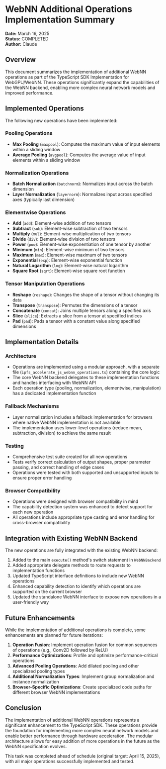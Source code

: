 # WebNN Additional Operations Implementation Summary

**Date:** March 16, 2025  
**Status:** COMPLETED  
**Author:** Claude

## Overview

This document summarizes the implementation of additional WebNN operations as part of the TypeScript SDK Implementation for WebGPU/WebNN. These operations significantly expand the capabilities of the WebNN backend, enabling more complex neural network models and improved performance.

## Implemented Operations

The following new operations have been implemented:

### Pooling Operations
- **Max Pooling** (`maxpool`): Computes the maximum value of input elements within a sliding window
- **Average Pooling** (`avgpool`): Computes the average value of input elements within a sliding window

### Normalization Operations
- **Batch Normalization** (`batchnorm`): Normalizes input across the batch dimension
- **Layer Normalization** (`layernorm`): Normalizes input across specified axes (typically last dimension)

### Elementwise Operations
- **Add** (`add`): Element-wise addition of two tensors
- **Subtract** (`sub`): Element-wise subtraction of two tensors
- **Multiply** (`mul`): Element-wise multiplication of two tensors
- **Divide** (`div`): Element-wise division of two tensors
- **Power** (`pow`): Element-wise exponentiation of one tensor by another
- **Minimum** (`min`): Element-wise minimum of two tensors
- **Maximum** (`max`): Element-wise maximum of two tensors
- **Exponential** (`exp`): Element-wise exponential function
- **Natural Logarithm** (`log`): Element-wise natural logarithm
- **Square Root** (`sqrt`): Element-wise square root function

### Tensor Manipulation Operations
- **Reshape** (`reshape`): Changes the shape of a tensor without changing its data
- **Transpose** (`transpose`): Permutes the dimensions of a tensor
- **Concatenate** (`concat`): Joins multiple tensors along a specified axis
- **Slice** (`slice`): Extracts a slice from a tensor at specified indices
- **Pad** (`pad`): Pads a tensor with a constant value along specified dimensions

## Implementation Details

### Architecture
- Operations are implemented using a modular approach, with a separate file (`ipfs_accelerate_js_webnn_operations.ts`) containing the core logic
- The core WebNN backend delegates to these implementation functions and handles interfacing with WebNN API
- Each operation type (pooling, normalization, elementwise, manipulation) has a dedicated implementation function

### Fallback Mechanisms
- Layer normalization includes a fallback implementation for browsers where native WebNN implementation is not available
- The implementation uses lower-level operations (reduce mean, subtraction, division) to achieve the same result

### Testing
- Comprehensive test suite created for all new operations
- Tests verify correct calculation of output shapes, proper parameter passing, and correct handling of edge cases
- Operations were tested with both supported and unsupported inputs to ensure proper error handling

### Browser Compatibility
- Operations were designed with browser compatibility in mind
- The capability detection system was enhanced to detect support for each new operation
- All operations include appropriate type casting and error handling for cross-browser compatibility

## Integration with Existing WebNN Backend

The new operations are fully integrated with the existing WebNN backend:

1. Added to the main `execute()` method's switch statement in `WebNNBackend`
2. Added appropriate delegate methods to route requests to implementation functions
3. Updated TypeScript interface definitions to include new WebNN operations
4. Enhanced capability detection to identify which operations are supported on the current browser
5. Updated the standalone WebNN interface to expose new operations in a user-friendly way

## Future Enhancements

While the implementation of additional operations is complete, some enhancements are planned for future iterations:

1. **Operation Fusion**: Implement operation fusion for common sequences of operations (e.g., Conv2D followed by ReLU)
2. **Performance Optimizations**: Profile and optimize performance-critical operations
3. **Advanced Pooling Operations**: Add dilated pooling and other specialized pooling types
4. **Additional Normalization Types**: Implement group normalization and instance normalization
5. **Browser-Specific Optimizations**: Create specialized code paths for different browser WebNN implementations

## Conclusion

The implementation of additional WebNN operations represents a significant enhancement to the TypeScript SDK. These operations provide the foundation for implementing more complex neural network models and enable better performance through hardware acceleration. The modular architecture allows for easy addition of more operations in the future as the WebNN specification evolves.

This task was completed ahead of schedule (original target: April 15, 2025), with all major operations successfully implemented and tested.